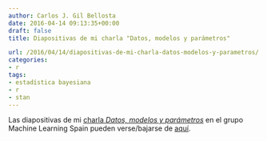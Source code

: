 ```yaml
---
author: Carlos J. Gil Bellosta
date: 2016-04-14 09:13:35+00:00
draft: false
title: Diapositivas de mi charla "Datos, modelos y parámetros"

url: /2016/04/14/diapositivas-de-mi-charla-datos-modelos-y-parametros/
categories:
- r
tags:
- estadística bayesiana
- r
- stan
---
```


Las diapositivas de mi [charla _Datos, modelos y parámetros_](https://www.datanalytics.com/2016/04/05/nos-vemos-en-el-machine-learning-spain-xii/) en el grupo Machine Learning Spain pueden verse/bajarse de [aquí](/wp-uploads/2016/04/charla_ml_madrid_201604.html).


